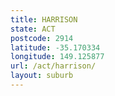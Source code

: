 ```yaml
---
title: HARRISON
state: ACT
postcode: 2914
latitude: -35.170334
longitude: 149.125877
url: /act/harrison/
layout: suburb
---
```

